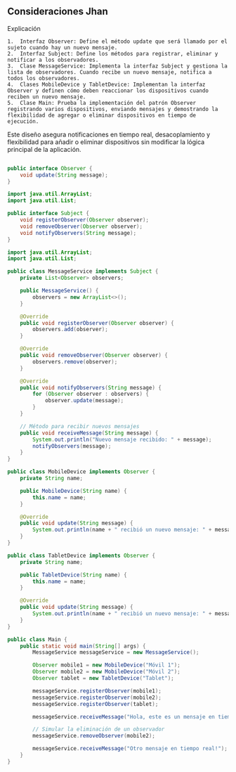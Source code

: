 ## Consideraciones Jhan

Explicación

	1.	Interfaz Observer: Define el método update que será llamado por el sujeto cuando hay un nuevo mensaje.
	2.	Interfaz Subject: Define los métodos para registrar, eliminar y notificar a los observadores.
	3.	Clase MessageService: Implementa la interfaz Subject y gestiona la lista de observadores. Cuando recibe un nuevo mensaje, notifica a todos los observadores.
	4.	Clases MobileDevice y TabletDevice: Implementan la interfaz Observer y definen cómo deben reaccionar los dispositivos cuando reciben un nuevo mensaje.
	5.	Clase Main: Prueba la implementación del patrón Observer registrando varios dispositivos, enviando mensajes y demostrando la flexibilidad de agregar o eliminar dispositivos en tiempo de ejecución.

Este diseño asegura notificaciones en tiempo real, desacoplamiento y flexibilidad para añadir o eliminar dispositivos sin modificar la lógica principal de la aplicación.

```java

public interface Observer {
    void update(String message);
}

```
    
```java
import java.util.ArrayList;
import java.util.List;

public interface Subject {
    void registerObserver(Observer observer);
    void removeObserver(Observer observer);
    void notifyObservers(String message);
}

```

```java
import java.util.ArrayList;
import java.util.List;

public class MessageService implements Subject {
    private List<Observer> observers;

    public MessageService() {
        observers = new ArrayList<>();
    }

    @Override
    public void registerObserver(Observer observer) {
        observers.add(observer);
    }

    @Override
    public void removeObserver(Observer observer) {
        observers.remove(observer);
    }

    @Override
    public void notifyObservers(String message) {
        for (Observer observer : observers) {
            observer.update(message);
        }
    }

    // Método para recibir nuevos mensajes
    public void receiveMessage(String message) {
        System.out.println("Nuevo mensaje recibido: " + message);
        notifyObservers(message);
    }
}

```

```java
public class MobileDevice implements Observer {
    private String name;

    public MobileDevice(String name) {
        this.name = name;
    }

    @Override
    public void update(String message) {
        System.out.println(name + " recibió un nuevo mensaje: " + message);
    }
}

public class TabletDevice implements Observer {
    private String name;

    public TabletDevice(String name) {
        this.name = name;
    }

    @Override
    public void update(String message) {
        System.out.println(name + " recibió un nuevo mensaje: " + message);
    }
}    
```

```java
public class Main {
    public static void main(String[] args) {
        MessageService messageService = new MessageService();

        Observer mobile1 = new MobileDevice("Móvil 1");
        Observer mobile2 = new MobileDevice("Móvil 2");
        Observer tablet = new TabletDevice("Tablet");

        messageService.registerObserver(mobile1);
        messageService.registerObserver(mobile2);
        messageService.registerObserver(tablet);

        messageService.receiveMessage("Hola, este es un mensaje en tiempo real!");

        // Simular la eliminación de un observador
        messageService.removeObserver(mobile2);

        messageService.receiveMessage("Otro mensaje en tiempo real!");
    }
}
```
